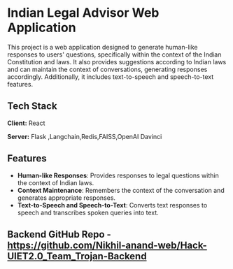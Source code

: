 
# Indian Legal Advisor Web Application

This project is a web application designed to generate human-like responses to users' questions, specifically within the context of the Indian Constitution and laws. It also provides suggestions according to Indian laws and can maintain the context of conversations, generating responses accordingly. Additionally, it includes text-to-speech and speech-to-text features.





## Tech Stack

**Client:** React

**Server:** Flask ,Langchain,Redis,FAISS,OpenAI Davinci


## Features

- **Human-like Responses**: Provides responses to legal questions within the context of Indian laws.
- **Context Maintenance**: Remembers the context of the conversation and generates appropriate responses.
- **Text-to-Speech and Speech-to-Text**: Converts text responses to speech and transcribes spoken queries into text.





## Backend GitHub Repo - https://github.com/Nikhil-anand-web/Hack-UIET2.0_Team_Trojan-Backend
